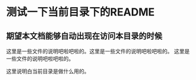 #  测试一下当前目录下的README


## 期望本文档能够自动出现在访问本目录的时候

这里是一些文件的说明吧啦吧啦的。这里是一些文件的说明吧啦吧啦的。
这里是一些文件的说明吧啦吧啦的。

这里说明白当前目录是做什么用的。